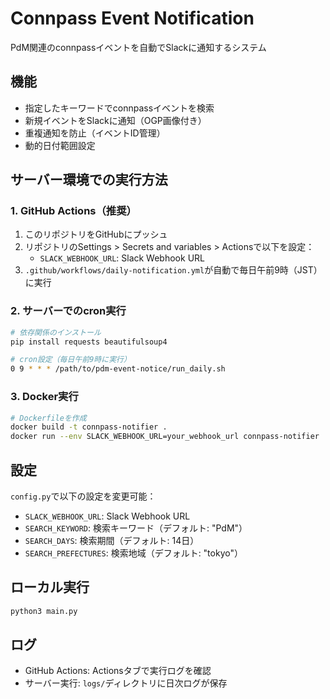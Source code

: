 # Connpass Event Notification

PdM関連のconnpassイベントを自動でSlackに通知するシステム

## 機能

- 指定したキーワードでconnpassイベントを検索
- 新規イベントをSlackに通知（OGP画像付き）
- 重複通知を防止（イベントID管理）
- 動的日付範囲設定

## サーバー環境での実行方法

### 1. GitHub Actions（推奨）

1. このリポジトリをGitHubにプッシュ
2. リポジトリのSettings > Secrets and variables > Actionsで以下を設定：
   - `SLACK_WEBHOOK_URL`: Slack Webhook URL
3. `.github/workflows/daily-notification.yml`が自動で毎日午前9時（JST）に実行

### 2. サーバーでのcron実行

```bash
# 依存関係のインストール
pip install requests beautifulsoup4

# cron設定（毎日午前9時に実行）
0 9 * * * /path/to/pdm-event-notice/run_daily.sh
```

### 3. Docker実行

```bash
# Dockerfileを作成
docker build -t connpass-notifier .
docker run --env SLACK_WEBHOOK_URL=your_webhook_url connpass-notifier
```

## 設定

`config.py`で以下の設定を変更可能：

- `SLACK_WEBHOOK_URL`: Slack Webhook URL
- `SEARCH_KEYWORD`: 検索キーワード（デフォルト: "PdM"）
- `SEARCH_DAYS`: 検索期間（デフォルト: 14日）
- `SEARCH_PREFECTURES`: 検索地域（デフォルト: "tokyo"）

## ローカル実行

```bash
python3 main.py
```

## ログ

- GitHub Actions: Actionsタブで実行ログを確認
- サーバー実行: `logs/`ディレクトリに日次ログが保存 